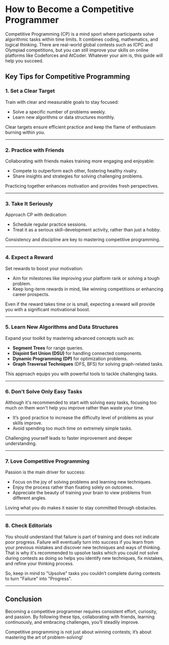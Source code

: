 # How to Become a Competitive Programmer

Competitive Programming (CP) is a mind sport where participants solve algorithmic tasks within time limits. It combines coding, mathematics, and logical thinking. There are real-world global contests such as ICPC and Olympiad competitions, but you can still improve your skills on online platforms like Codeforces and AtCoder. Whatever your aim is, this guide will help you succeed.

## Key Tips for Competitive Programming

### 1. Set a Clear Target
Train with clear and measurable goals to stay focused:
- Solve a specific number of problems weekly.
- Learn new algorithms or data structures monthly.

Clear targets ensure efficient practice and keep the flame of enthusiasm burning within you.

---

### 2. Practice with Friends
Collaborating with friends makes training more engaging and enjoyable:
- Compete to outperform each other, fostering healthy rivalry.
- Share insights and strategies for solving challenging problems.

Practicing together enhances motivation and provides fresh perspectives.

---

### 3. Take It Seriously
Approach CP with dedication:
- Schedule regular practice sessions.
- Treat it as a serious skill-development activity, rather than just a hobby.

Consistency and discipline are key to mastering competitive programming.

---

### 4. Expect a Reward
Set rewards to boost your motivation:
- Aim for milestones like improving your platform rank or solving a tough problem.
- Keep long-term rewards in mind, like winning competitions or enhancing career prospects.

Even if the reward takes time or is small, expecting a reward will provide you with a significant motivational boost.

---

### 5. Learn New Algorithms and Data Structures
Expand your toolkit by mastering advanced concepts such as:
- **Segment Trees** for range queries.
- **Disjoint Set Union (DSU)** for handling connected components.
- **Dynamic Programming (DP)** for optimization problems.
- **Graph Traversal Techniques** (DFS, BFS) for solving graph-related tasks.

This approach equips you with powerful tools to tackle challenging tasks.

---

### 6. Don’t Solve Only Easy Tasks
Although it's recommended to start with solving easy tasks, focusing too much on them won't help you improve rather than waste your time.
- It’s good practice to increase the difficulty level of problems as your skills improve.
- Avoid spending too much time on extremely simple tasks.

Challenging yourself leads to faster improvement and deeper understanding.

---

### 7. Love Competitive Programming
Passion is the main driver for success:
- Focus on the joy of solving problems and learning new techniques.
- Enjoy the process rather than fixating solely on outcomes.
- Appreciate the beauty of training your brain to view problems from different angles.

Loving what you do makes it easier to stay committed through obstacles.

---

### 8. Check Editorials
You should understand that failure is part of training and does not indicate poor progress. Failure will eventually turn into success if you learn from your previous mistakes and discover new techniques and ways of thinking. That is why it's recommended to upsolve tasks which you could not solve during contests as doing so helps you identify new techniques, fix mistakes, and refine your thinking process.

So, keep in mind to "Upsolve" tasks you couldn’t complete during contests to turn "Failure" into "Progress".

---

## Conclusion
Becoming a competitive programmer requires consistent effort, curiosity, and passion. By following these tips, collaborating with friends, learning continuously, and embracing challenges, you’ll steadily improve.

Competitive programming is not just about winning contests; it’s about mastering the art of problem-solving!
